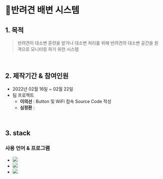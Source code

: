 # :pushpin:반려견 배변 시스템
## 1. 목적
> 반려견이 대소변 훈련을 받거나 대소변 처리를 위해 반려견의 대소변 공간을 원격으로 모니터링 하기 위한 시스템
<br/>

## 2. 제작기간 & 참여인원
- 2022년 02월 16일 ~ 02월 22일
- 팀 프로젝트
  - **이의선** : Button 및 WiFi 접속 Source Code 작성
  - **심정환** : 
<br/>

## 3. stack
### 사용 언어 & 프로그램

- <img src="https://img.shields.io/badge/C++-00599C?style=flat-square&logo=C%2B%2B&logoColor=white"/>
- <img src="https://img.shields.io/badge/OpenCV-5C3EE8?style=flat-square&logo=Opencv"/>
- <img src="https://img.shields.io/badge/Visual Studio-5C2D91?style=flat-square&logo=Visual Studio&logoColor=white"/></a> 

